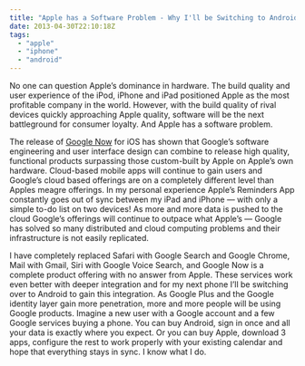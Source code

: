```yaml
---
title: "Apple has a Software Problem - Why I'll be Switching to Android"
date: 2013-04-30T22:10:18Z
tags:
  - "apple"
  - "iphone"
  - "android"
---
```


No one can question Apple’s dominance in hardware. The build quality and user experience of the iPod, iPhone and iPad positioned Apple as the most profitable company in the world. However, with the build quality of rival devices quickly approaching Apple quality, software will be the next battleground for consumer loyalty. And Apple has a software problem.

The release of [Google Now][1] for iOS has shown that Google’s software engineering and user interface design can combine to release high quality, functional products surpassing those custom-built by Apple on Apple’s own hardware. Cloud-based mobile apps will continue to gain users and Google’s cloud based offerings are on a completely different level than Apples meagre offerings. In my personal experience Apple’s Reminders App constantly goes out of sync between my iPad and iPhone — with only a simple to-do list on two devices! As more and more data is pushed to the cloud Google’s offerings will continue to outpace what Apple’s — Google has solved so many distributed and cloud computing problems and their infrastructure is not easily replicated.

 [1]: http://googleblog.blogspot.ca/2013/04/google-now-on-your-iphone-and-ipad-with.html

I have completely replaced Safari with Google Search and Google Chrome, Mail with Gmail, Siri with Google Voice Search, and Google Now is a complete product offering with no answer from Apple. These services work even better with deeper integration and for my next phone I’ll be switching over to Android to gain this integration. As Google Plus and the Google identity layer gain more penetration, more and more people will be using Google products. Imagine a new user with a Google account and a few Google services buying a phone. You can buy Android, sign in once and all your data is exactly where you expect. Or you can buy Apple, download 3 apps, configure the rest to work properly with your existing calendar and hope that everything stays in sync. I know what I do.
